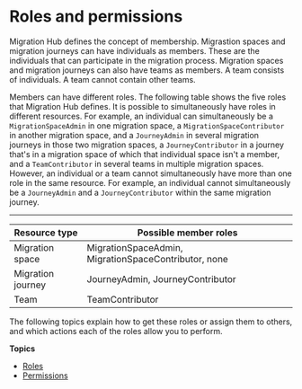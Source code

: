 # Roles and permissions<a name="permissions"></a>

Migration Hub defines the concept of membership\. Migrastion spaces and migration journeys can have individuals as members\. These are the individuals that can participate in the migration process\. Migration spaces and migration journeys can also have teams as members\. A team consists of individuals\. A team cannot contain other teams\. 

Members can have different roles\. The following table shows the five roles that Migration Hub defines\. It is possible to simultaneously have roles in different resources\. For example, an individual can simultaneously be a `MigrationSpaceAdmin` in one migration space, a `MigrationSpaceContributor` in another migration space, and a `JourneyAdmin` in several migration journeys in those two migration spaces, a `JourneyContributor` in a journey that's in a migration space of which that individual space isn't a member, and a `TeamContributor` in several teams in multiple migration spaces\. However, an individual or a team cannot simultaneously have more than one role in the same resource\. For example, an individual cannot simultaneously be a `JourneyAdmin` and a `JourneyContributor` within the same migration journey\.


****  

| Resource type | Possible member roles | 
| --- | --- | 
| Migration space | MigrationSpaceAdmin, MigrationSpaceContributor, none | 
| Migration journey | JourneyAdmin, JourneyContributor | 
| Team | TeamContributor | 

The following topics explain how to get these roles or assign them to others, and which actions each of the roles allow you to perform\.

**Topics**
+ [Roles](roles.md)
+ [Permissions](permissions-table.md)